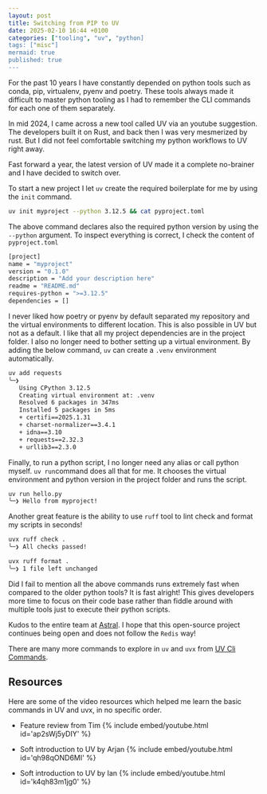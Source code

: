 ```yaml
---
layout: post
title: Switching from PIP to UV
date: 2025-02-10 16:44 +0100
categories: ["tooling", "uv", "python]
tags: ["misc"]
mermaid: true
published: true
---
```


For the past 10 years I have constantly depended on python tools such as conda, pip, virtualenv, pyenv and poetry. These tools always made it difficult to master python tooling as I had to remember the CLI commands for each one of them separately. 

In mid 2024, I came across a new tool called UV via an youtube suggestion. The developers built it on Rust, and back then I was very mesmerized by rust. But I did not feel comfortable switching my python workflows to UV right away. 

Fast forward a year, the latest version of UV made it a complete no-brainer and I have decided to switch over. 

To start a new project I let `uv` create the required boilerplate for me by using the `init` command. 
```bash
uv init myproject --python 3.12.5 && cat pyproject.toml 
```
The above command declares also the required python version by using the `--python` argument. To inspect everything is correct, I check the content of `pyproject.toml`
```bash
[project]
name = "myproject"
version = "0.1.0"
description = "Add your description here"
readme = "README.md"
requires-python = ">=3.12.5"
dependencies = []
```

I never liked how poetry or pyenv by default separated my repository and the virtual environments to different location. This is also possible in UV but not as a default. I like that all my project dependencies are in the project folder. I also no longer need to bother setting up a virtual environment. By adding the below command, `uv` can create a `.venv` environment automatically.

```bash
uv add requests 
╰─❯
   Using CPython 3.12.5
   Creating virtual environment at: .venv
   Resolved 6 packages in 347ms
   Installed 5 packages in 5ms
   + certifi==2025.1.31
   + charset-normalizer==3.4.1
   + idna==3.10
   + requests==2.32.3
   + urllib3==2.3.0

```

Finally, to run a python script, I no longer need any alias or call python myself. `uv run`command does all that for me. It chooses the virtual environment and python version in the project folder and runs the script.

```bash
uv run hello.py
╰─❯ Hello from myproject!
```


Another great feature is the ability to use `ruff` tool to lint check and format my scripts in seconds!

```bash
uvx ruff check .
╰─❯ All checks passed!
```

```bash
uvx ruff format .
╰─❯ 1 file left unchanged
```

Did I fail to mention all the above commands runs extremely fast when compared to the older python tools? It is fast alright! 
This gives developers more time to focus on their code base rather than fiddle around with multiple tools just to execute their python scripts.

Kudos to the entire team at [Astral](https://docs.astral.sh/). I hope that this open-source project continues being open and does not follow the `Redis` way!

There are many more commands to explore in `uv` and `uvx` from [UV Cli Commands](https://docs.astral.sh/uv/reference/cli/). 

## Resources 
Here are some of the video resources which helped me learn the basic commands in UV and uvx, in no specific order.

   * Feature review from Tim 
   {% include embed/youtube.html id='ap2sWj5yDIY' %}

   * Soft introduction to UV by Arjan
   {% include embed/youtube.html id='qh98qOND6MI' %}

   * Soft introduction to UV by Ian
   {% include embed/youtube.html id='k4qh83m1jg0' %}

   

